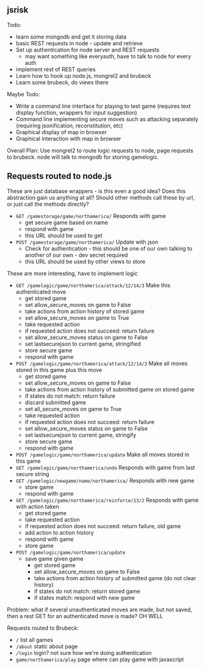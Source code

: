 jsrisk
-----

Todo:

* learn some mongodb and get it storing data
* basic REST requests in node - update and retrieve
* Set up authentication for node server and REST requests
  * may want something like everyauth, have to talk to node for every auth
* implement rest of REST queries
* Learn how to hook up node.js, mongrel2 and brubeck
* Learn some brubeck, do views there

Maybe Todo:

* Write a command line interface for playing to test game
  (requires text display function, wrappers for input suggestion)
* Command line implementing secure moves such as attacking separately
  (requiring jsonification, reconstitution, etc)
* Graphical display of map in browser
* Graphical interaction with map in browser

Overall Plan:
Use mongrel2 to route logic requests to node, page requests to brubeck.
node will talk to mongodb for storing gamelogic.

Requests routed to node.js
---------------------------
These are just database wrappers - is this even a good idea?
Does this abstraction gain us anything at all?  Should other methods
call these by url, or just call the methods directly?

* `GET /gamestorage/game/northamerica/`
  Responds with game
    * get secure game based on name
    * respond with game
    * this URL should be used to get
* `POST /gamestorage/game/northamerica/`
  Update with json
    * Check for authentication - this should be one of our own
        talking to another of our own - dev secret required
    * this URL should be used by other views to store

These are more interesting, have to implement logic

* `GET /gamelogic/game/northamerica/attack/12/14/3`
  Make this authenticated move
    * get stored game
    * set allow_secure_moves on game to False
    * take actions from action history of stored game
    * set allow_secure_moves on game to True
    * take requested action
    * if requested action does not succeed: return failure
    * set allow_secure_moves status on game to False
    * set lastsecurejson to current game, stringified
    * store secure game
    * respond with game
* `POST /gamelogic/game/northamerica/attack/12/14/3`
  Make all moves stored in this game plus this move
    * get stored game
    * set allow_secure_moves on game to False
    * take actions from action history of submitted game on stored game
    * if states do not match: return failure
    * discard submitted game
    * set all_secure_moves on game to True
    * take requested action
    * if requested action does not succeed: return failure
    * set allow_secure_moves status on game to False
    * set lastsecurejson to current game, stringify
    * store secure game
    * respond with game
* `POST /gamelogic/game/northamerica/update`
  Make all moves stored in this game
* `GET /gamelogic/game/northamerica/undo`
  Responds with game from last secure string
* `GET /gamelogic/newgame/name/northamerica/`
  Responds with new game
    * store game
    * respond with game
* `GET /gamelogic/game/northamerica/reinforce/13/2`
  Responds with game with action taken
    * get stored game
    * take requested action
    * if requested action does not succeed: return failure, old game
    * add action to action history
    * respond with game
    * store game
* `POST /gamelogic/game/northamerica/update`
  * save game given game
    * get stored game
    * set allow_secure_moves on game to False
    * take actions from action history of submitted game
       (do not clear history)
    * if states do not match: return stored game
    * if states match: respond with new game 

Problem: what if several unauthenticated moves are made, but not saved,
then a rest GET for an authenticated move is made? OH WELL

Requests routed to Brubeck:
* `/`
  list all games
* `/about`
  static about page
* `/login`
  login? not sure how we're doing authentication
* `game/northamerica/play`
  page where can play game with javascript
